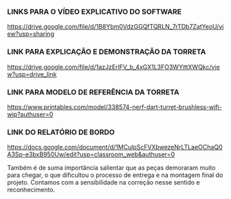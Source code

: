 ### LINKS PARA O VÍDEO EXPLICATIVO DO SOFTWARE
https://drive.google.com/file/d/1B8Ybm0VdzGGQfTQRLN_7rTDb7ZatYeoU/view?usp=sharing

### LINK PARA EXPLICAÇÃO E DEMONSTRAÇÃO DA TORRETA
https://drive.google.com/file/d/1azJzErlFV_b_4xGX1L3FO3WYittXWQkc/view?usp=drive_link

### LINK PARA MODELO DE REFERÊNCIA DA TORRETA
https://www.printables.com/model/338574-nerf-dart-turret-brushless-wifi-wip?authuser=0

### LINK DO RELATÓRIO DE BORDO
https://docs.google.com/document/d/1MCulpScFVXbwezeNrLTLaeOChaQ0A3Sp-e3bxB950Uw/edit?usp=classroom_web&authuser=0

Também é de suma importância salientar que as peças demoraram muito para chegar, o que dificultou o processo de entrega e na montagem final do projeto. Contamos com a sensibilidade na correção nesse sentido e reconhecimento.
